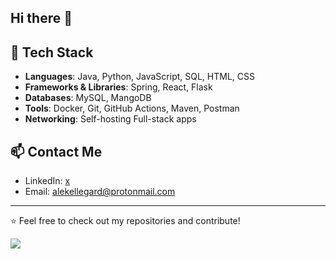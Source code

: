 ## Hi there 👋

## 🚀 Tech Stack

- **Languages**: Java, Python, JavaScript, SQL, HTML, CSS
- **Frameworks & Libraries**: Spring, React, Flask
- **Databases**: MySQL, MangoDB
- **Tools**: Docker, Git, GitHub Actions, Maven, Postman
- **Networking**: Self-hosting Full-stack apps

## 📫 Contact Me

- LinkedIn: [x](https://linkedin.com/in/Aleksander)
- Email: alekellegard@protonmail.com

---
⭐️ Feel free to check out my repositories and contribute!

![](https://komarev.com/ghpvc/?username=yourusername&color=blue&style=flat)


<!--
**AlekOmOm/AlekOmOm** is a ✨ _special_ ✨ repository because its `README.md` (this file) appears on your GitHub profile.

Here are some ideas to get you started:

- 🔭 I’m currently working on ...
- 🌱 I’m currently learning ...
- 👯 I’m looking to collaborate on ...
- 🤔 I’m looking for help with ...
- 💬 Ask me about ...
- 📫 How to reach me: ...
- 😄 Pronouns: ...
- ⚡ Fun fact: ...
-->
